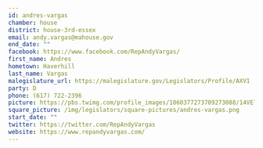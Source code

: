 ```yaml
---
id: andres-vargas
chamber: house
district: house-3rd-essex
email: andy.vargas@mahouse.gov
end_date: ""
facebook: https://www.facebook.com/RepAndyVargas/
first_name: Andres
hometown: Haverhill
last_name: Vargas
malegislature_url: https://malegislature.gov/Legislators/Profile/AXV1
party: D
phone: (617) 722-2396
picture: https://pbs.twimg.com/profile_images/1060377273709273088/14VElWzz_400x400.jpg
square_picture: /img/legislators/square-pictures/andres-vargas.png
start_date: ""
twitter: https://twitter.com/RepAndyVargas
website: https://www.repandyvargas.com/
---
```


